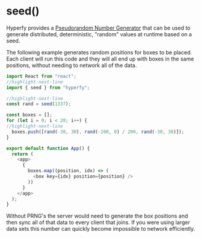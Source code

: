 # seed()

Hyperfy provides a [Pseudorandom Number Generator](https://en.wikipedia.org/wiki/Pseudorandom_number_generator) that can be used to generate distributed, deterministic, "random" values at runtime based on a seed.

The following example generates random positions for boxes to be placed. Each client will run this code and they will all end up with boxes in the same positions, without needing to network all of the data.

```js
import React from "react";
//highlight-next-line
import { seed } from "hyperfy";

//highlight-next-line
const rand = seed(1337);

const boxes = [];
for (let i = 0; i < 20; i++) {
//highlight-next-line
  boxes.push([rand(-30, 30), rand(-200, 0) / 200, rand(-30, 30)]);
}

export default function App() {
  return (
    <app>
      {
        boxes.map((position, idx) => (
          <box key={idx} position={position} />
        ))
      }
    </app>
  );
}
```

Without PRNG's the server would need to generate the box positions and then sync all of that data to every client that joins. If you were using larger data sets this number can quickly become impossible to network efficiently.
